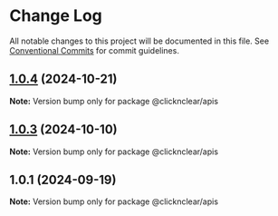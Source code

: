 # Change Log

All notable changes to this project will be documented in this file.
See [Conventional Commits](https://conventionalcommits.org) for commit guidelines.

## [1.0.4](https://github.com/clicknclear/API-Documentation/compare/@clicknclear/apis@1.0.4-tb.0...@clicknclear/apis@1.0.4) (2024-10-21)

**Note:** Version bump only for package @clicknclear/apis





## [1.0.3](https://github.com/ClicknClear/Public-Resources/compare/@clicknclear/apis@1.0.3-gb.0...@clicknclear/apis@1.0.3) (2024-10-10)

**Note:** Version bump only for package @clicknclear/apis





## 1.0.1 (2024-09-19)

**Note:** Version bump only for package @clicknclear/apis
